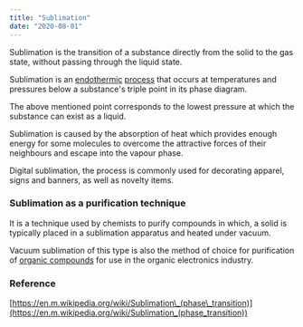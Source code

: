 ```yaml
---
title: "Sublimation"
date: "2020-08-01"
---
```


Sublimation is the transition of a substance directly from the solid to the gas state, without passing through the liquid state.

Sublimation is an [endothermic](https://chemistdictionary.com/endothermic-process/) [process](https://chemistdictionary.com/endothermic-process/) that occurs at temperatures and pressures below a substance's triple point in its phase diagram.

The above mentioned point corresponds to the lowest pressure at which the substance can exist as a liquid.

Sublimation is caused by the absorption of heat which provides enough energy for some molecules to overcome the attractive forces of their neighbours and escape into the vapour phase. 

Digital sublimation, the process is commonly used for decorating apparel, signs and banners, as well as novelty items.

### Sublimation as a purification technique

It is a technique used by chemists to purify compounds in which, a solid is typically placed in a sublimation apparatus and heated under vacuum.

Vacuum sublimation of this type is also the method of choice for purification of [organic compounds](https://chemistdictionary.com/organic-compound/) for use in the organic electronics industry.

### Reference

[https://en.m.wikipedia.org/wiki/Sublimation\_(phase\_transition)](https://en.m.wikipedia.org/wiki/Sublimation_(phase_transition))
